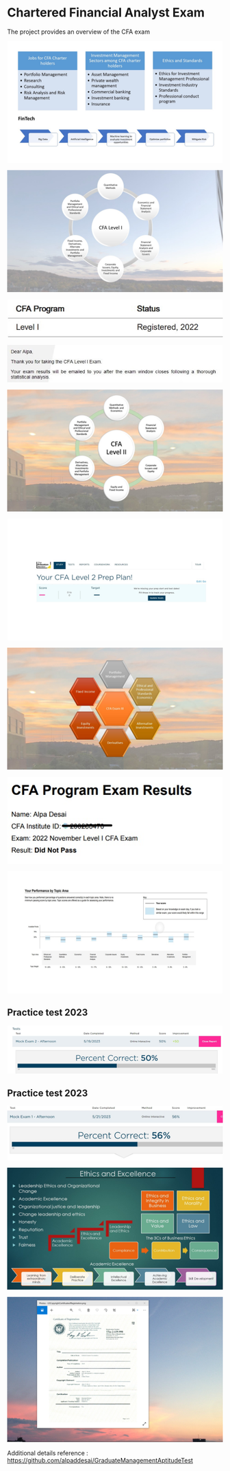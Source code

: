 # Chartered Financial Analyst Exam 

The project provides an overview of the CFA exam 

![image](CFA.jpg)

![image](CFAExam.jpg)

![image](CFARegistered.jpg)

![image](CFAExamAcknowledgement.jpg)

![image](CFALevel_II_Exam.jpg)

![image](CFALevel_II.jpg)

![image](SlidesCFAExamIII.jpg)

![image](ExamResults.jpg)

![image](CFAExamResults.jpg)

## Practice test 2023
![image](CFALevelIPracticeTest2023.jpg)

## Practice test 2023
![image](PracticeTestCFAII.jpg)

![image](Ethics.jpg)

![image](USCopyrightCertificate.png)

Additional details reference : https://github.com/alpaddesai/GraduateManagementAptitudeTest 
